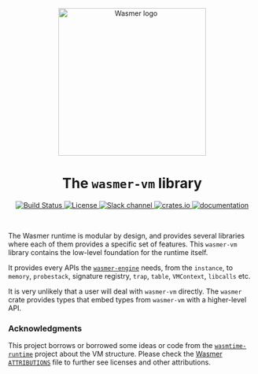 <div align="center">
  <a href="https://wasmer.io" target="_blank" rel="noopener noreferrer">
    <img width="300" src="https://raw.githubusercontent.com/wasmerio/wasmer/master/assets/logo.png" alt="Wasmer logo">
  </a>

  <h1>The <code>wasmer-vm</code> library</h1>

  <p>
    <a href="https://github.com/wasmerio/wasmer/actions?query=workflow%3Abuild">
      <img src="https://github.com/wasmerio/wasmer/workflows/build/badge.svg?style=flat-square" alt="Build Status" />
    </a>
    <a href="https://github.com/wasmerio/wasmer/blob/master/LICENSE">
      <img src="https://img.shields.io/github/license/wasmerio/wasmer.svg?style=flat-square" alt="License" />
    </a>
    <a href="https://slack.wasmer.io">
      <img src="https://img.shields.io/static/v1?label=Slack&message=join%20chat&color=brighgreen&style=flat-square" alt="Slack channel" />
    </a>
    <a href="https://crates.io/crates/wasmer-vm">
      <img src="https://img.shields.io/crates/v/wasmer-vm.svg?style=flat-square" alt="crates.io" />
    </a>
    <a href="https://wasmerio.github.io/wasmer/crates/wasmer_vm/">
      <img src="https://img.shields.io/badge/documentation-read-informational?style=flat-square" alt="documentation" />
    </a>
  </p>
</div>

<br />

The Wasmer runtime is modular by design, and provides several
libraries where each of them provides a specific set of features. This
`wasmer-vm` library contains the low-level foundation for the runtime
itself.

It provides every APIs the
[`wasmer-engine`](https://crates.io/crates/wasmer-engine) needs, from
the `instance`, to `memory`, `probestack`, signature registry, `trap`,
`table`, `VMContext`, `libcalls` etc.

It is very unlikely that a user will deal with `wasmer-vm`
directly. The `wasmer` crate provides types that embed types from
`wasmer-vm` with a higher-level API.

### Acknowledgments

This project borrows or borrowed some ideas or code from the
[`wasmtime-runtime`](https://crates.io/crates/wasmtime-runtime)
project about the VM structure. Please check the [Wasmer
`ATTRIBUTIONS`](https://github.com/wasmerio/wasmer/blob/master/ATTRIBUTIONS.md)
file to further see licenses and other attributions.
